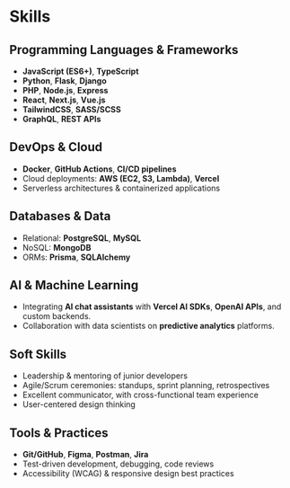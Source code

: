 # Skills

## Programming Languages & Frameworks
- **JavaScript (ES6+)**, **TypeScript**
- **Python**, **Flask**, **Django**
- **PHP**, **Node.js**, **Express**
- **React**, **Next.js**, **Vue.js**
- **TailwindCSS**, **SASS/SCSS**
- **GraphQL**, **REST APIs**

## DevOps & Cloud
- **Docker**, **GitHub Actions**, **CI/CD pipelines**
- Cloud deployments: **AWS (EC2, S3, Lambda)**, **Vercel**
- Serverless architectures & containerized applications

## Databases & Data
- Relational: **PostgreSQL**, **MySQL**
- NoSQL: **MongoDB**
- ORMs: **Prisma**, **SQLAlchemy**

## AI & Machine Learning
- Integrating **AI chat assistants** with **Vercel AI SDKs**, **OpenAI APIs**, and custom backends.
- Collaboration with data scientists on **predictive analytics** platforms.

## Soft Skills
- Leadership & mentoring of junior developers
- Agile/Scrum ceremonies: standups, sprint planning, retrospectives
- Excellent communicator, with cross-functional team experience
- User-centered design thinking

## Tools & Practices
- **Git/GitHub**, **Figma**, **Postman**, **Jira**
- Test-driven development, debugging, code reviews
- Accessibility (WCAG) & responsive design best practices
